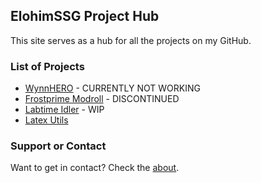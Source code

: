 ## ElohimSSG Project Hub

This site serves as a hub for all the projects on my GitHub.

### List of Projects

- [WynnHERO](WynnHERO) - CURRENTLY NOT WORKING
- [Frostprime Modroll](frostprimemodroll) - DISCONTINUED
- [Labtime Idler](labtime-idler) - WIP
- [Latex Utils](latex-utils) 


### Support or Contact

Want to get in contact? Check the [about](about).

